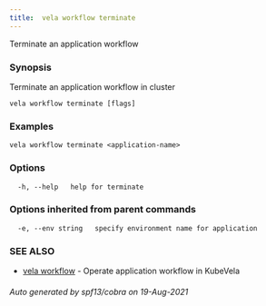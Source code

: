 ```yaml
---
title:  vela workflow terminate
---
```


Terminate an application workflow

### Synopsis

Terminate an application workflow in cluster

```
vela workflow terminate [flags]
```

### Examples

```
vela workflow terminate <application-name>
```

### Options

```
  -h, --help   help for terminate
```

### Options inherited from parent commands

```
  -e, --env string   specify environment name for application
```

### SEE ALSO

* [vela workflow](vela_workflow.md)	 - Operate application workflow in KubeVela

###### Auto generated by spf13/cobra on 19-Aug-2021
